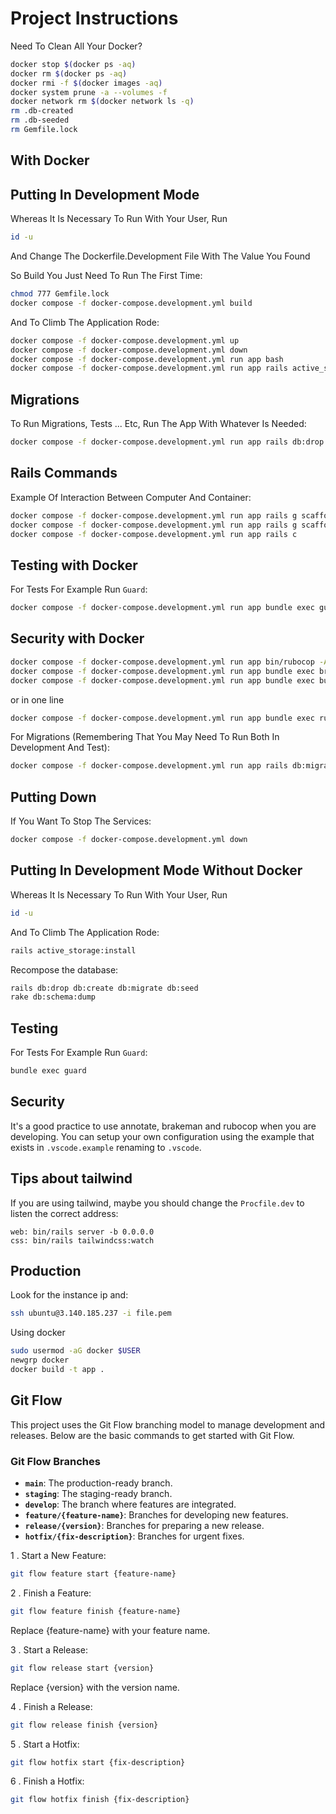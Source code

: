 # Project Instructions

Need To Clean All Your Docker?

```bash
docker stop $(docker ps -aq)
docker rm $(docker ps -aq)
docker rmi -f $(docker images -aq)
docker system prune -a --volumes -f
docker network rm $(docker network ls -q)
rm .db-created
rm .db-seeded
rm Gemfile.lock
```

## With Docker

## Putting In Development Mode

Whereas It Is Necessary To Run With Your User, Run

```bash
id -u
```

And Change The Dockerfile.Development File With The Value You Found

So Build You Just Need To Run The First Time:

```bash
chmod 777 Gemfile.lock
docker compose -f docker-compose.development.yml build
```

And To Climb The Application Rode:

```bash
docker compose -f docker-compose.development.yml up
docker compose -f docker-compose.development.yml down
docker compose -f docker-compose.development.yml run app bash
docker compose -f docker-compose.development.yml run app rails active_storage:install
```

## Migrations

To Run Migrations, Tests ... Etc, Run The App With Whatever Is Needed:

```bash
docker compose -f docker-compose.development.yml run app rails db:drop db:create db:migrate
```

## Rails Commands

Example Of Interaction Between Computer And Container:

```bash
docker compose -f docker-compose.development.yml run app rails g scaffold post title
docker compose -f docker-compose.development.yml run app rails g scaffold comment post:references comment:text
docker compose -f docker-compose.development.yml run app rails c
```

## Testing with Docker

For Tests For Example Run `Guard`:

```bash
docker compose -f docker-compose.development.yml run app bundle exec guard
```

## Security with Docker

```bash
docker compose -f docker-compose.development.yml run app bin/rubocop -A
docker compose -f docker-compose.development.yml run app bundle exec brakeman
docker compose -f docker-compose.development.yml run app bundle exec bundle-audit
```

or in one line

```bash
docker compose -f docker-compose.development.yml run app bundle exec rubocop -A ; docker compose -f docker-compose.development.yml run app bundle exec brakeman ; docker compose -f docker-compose.development.yml run app bundle exec bundle-audit
```

For Migrations (Remembering That You May Need To Run Both In Development And Test):

```bash
docker compose -f docker-compose.development.yml run app rails db:migrate
```

## Putting Down

If You Want To Stop The Services:

```bash
docker compose -f docker-compose.development.yml down
```

## Putting In Development Mode Without Docker

Whereas It Is Necessary To Run With Your User, Run

```bash
id -u
```

And To Climb The Application Rode:

```bash
rails active_storage:install
```

Recompose the database:

```bash
rails db:drop db:create db:migrate db:seed
rake db:schema:dump
```

## Testing

For Tests For Example Run `Guard`:

```bash
bundle exec guard
```

## Security

It's a good practice to use annotate, brakeman and rubocop when you are developing. You can setup your own configuration using the example that exists in `.vscode.example` renaming to `.vscode`.

## Tips about tailwind

If you are using tailwind, maybe you should change the `Procfile.dev` to listen the correct address:

```Provfile.dev
web: bin/rails server -b 0.0.0.0
css: bin/rails tailwindcss:watch
```

## Production

Look for the instance ip and:

```bash
ssh ubuntu@3.140.185.237 -i file.pem
```

Using docker

```bash
sudo usermod -aG docker $USER
newgrp docker
docker build -t app .
```

## Git Flow

This project uses the Git Flow branching model to manage development and releases. Below are the basic commands to get started with Git Flow.

### Git Flow Branches

- **`main`**: The production-ready branch.
- **`staging`**: The staging-ready branch.
- **`develop`**: The branch where features are integrated.
- **`feature/{feature-name}`**: Branches for developing new features.
- **`release/{version}`**: Branches for preparing a new release.
- **`hotfix/{fix-description}`**: Branches for urgent fixes.

1 . Start a New Feature:

```bash
git flow feature start {feature-name}
```

2 . Finish a Feature:

```bash
git flow feature finish {feature-name}
```

Replace {feature-name} with your feature name.

3 . Start a Release:

```bash
git flow release start {version}
```

Replace {version} with the version name.

4 . Finish a Release:

```bash
git flow release finish {version}
```

5 . Start a Hotfix:

```bash
git flow hotfix start {fix-description}
```

6 . Finish a Hotfix:

```bash
git flow hotfix finish {fix-description}
```
